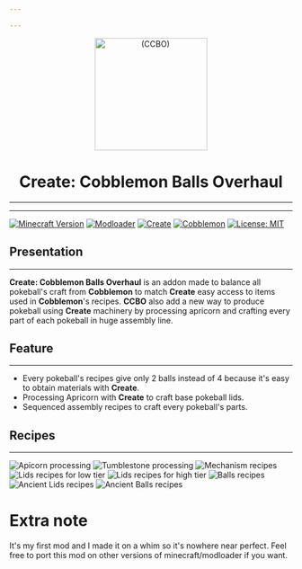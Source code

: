 ```yaml
---

---
```


<p align="center">
  <img alt="(CCBO)" width="200" height="200" src="/img/logo/logo.webp">
</p>
<h1 align="center">Create: Cobblemon Balls Overhaul </h1>


---

---

[![Minecraft Version](https://img.shields.io/badge/Minecraft-1.21.1-brightgreen.svg)](https://www.minecraft.net)
[![Modloader](https://img.shields.io/badge/Modloader-NeoForge-blue.svg)](https://neoforged.net/)
[![Create](https://img.shields.io/badge/Create-6.0.4-orange.svg)](https://neoforged.net/)
[![Cobblemon](https://img.shields.io/badge/Cobblemon-1.6.1-red.svg)](https://neoforged.net/)
[![License: MIT](https://img.shields.io/badge/License-MIT-yellow.svg)](https://opensource.org/licenses/MIT)


## Presentation

---

**Create: Cobblemon Balls Overhaul** is an addon made to balance all pokeball's craft from **Cobblemon** to match **Create** easy access to items used in **Cobblemon**'s recipes.
**CCBO** also add a new way to produce pokeball using **Create** machinery by processing apricorn and crafting every part of each pokeball in huge assembly line.


## Feature

---

- Every pokeball's recipes give only 2 balls instead of 4 because it's easy to obtain materials with **Create**.
- Processing Apricorn with **Create** to craft base pokeball lids.
- Sequenced assembly recipes to craft every pokeball's parts.

## Recipes

---

![Apicorn processing](/img/recipes/apricorn_processing.png)
![Tumblestone processing](/img/recipes/tumblestone_processing.png)
![Mechanism recipes](/img/recipes/mechanism_processing.png)
![Lids recipes for low tier](/img/recipes/lids_recipes_tier_1-2-3.png)
![Lids recipes for high tier](/img/recipes/lids_recipes_tier_4-5.png)
![Balls recipes](/img/recipes/balls_recipes.png)
![Ancient Lids recipes](/img/recipes/ancient_lids_recipes.png)
![Ancient Balls recipes](/img/recipes/ancient_balls_recipes.png)


# Extra note

It's my first mod and I made it on a whim so it's nowhere near perfect. Feel free to port this mod on other versions of minecraft/modloader if you want.